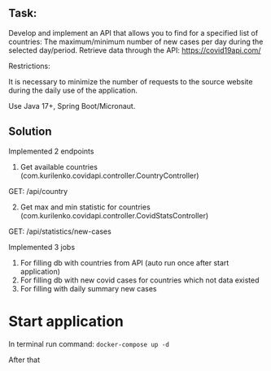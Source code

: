 ## Task:

Develop and implement an API that allows you to find for a specified list of countries:  The
maximum/minimum number of new cases per day during the selected day/period. Retrieve data through
the API: https://covid19api.com/

Restrictions:

It is necessary to minimize the number of requests to the source website during the daily use of the
application.

Use Java 17+, Spring Boot/Micronaut.

## Solution

Implemented 2 endpoints

1. Get available countries (com.kurilenko.covidapi.controller.CountryController)

GET: /api/country

2. Get max and min statistic for countries (com.kurilenko.covidapi.controller.CovidStatsController)

GET: /api/statistics/new-cases

Implemented 3 jobs 
1. For filling db with countries from API (auto run once after start application)
2. For filling db with new covid cases for countries which not data existed 
3. For filling with daily summary new cases

# Start application

In terminal run command:
`docker-compose up -d`

After that 